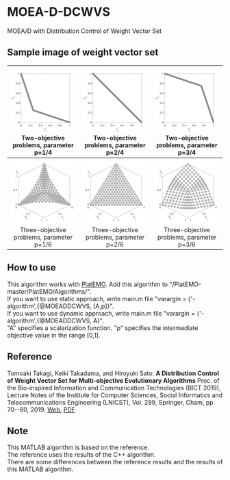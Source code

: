 # MOEA-D-DCWVS
MOEA/D with Distribution Control of Weight Vector Set

## Sample image of weight vector set
|![image](image/M2_1.svg)Two-objective problems, parameter p=1/4|![image](image/M2_2.svg)Two-objective problems, parameter p=2/4|![image](image/M2_3.svg)Two-objective  problems, parameter p=3/4
|:-:|:-:|:-:|
|![image](image/M3_1.svg)Three-objective problems, parameter p=1/6|![image](image/M3_2.svg)Three-objective problems, parameter p=2/6|![image](image/M3_3.svg)Three-objective problems, parameter p=3/6|

## How to use
This algorithm works with [PlatEMO](https://github.com/BIMK/PlatEMO/). Add this algorithm to "/PlatEMO-master/PlatEMO/Algorithms/".  
If you want to use static approach, write main.m file "varargin = {'-algorithm',{@MOEADDCWVS, [A,p]}".  
If you want to use dynamic approach, write main.m file "varargin = {'-algorithm',{@MOEADDCWVS, A}".  
"A" specifies a scalarization function. "p" specifies the intermediate objective value in the range [0,1].

## Reference 
Tomoaki Takagi, Keiki Takadama, and Hiroyuki Sato: **A Distribution Control of Weight Vector Set for Multi-objective Evolutionary Algorithms** Proc. of the Bio-inspired Information and Communication Technologies (BICT 2019), Lecture Notes of the Institute for Computer Sciences, Social Informatics and Telecommunications Engineering (LNICST), Vol. 289, Springer, Cham, pp. 70--80, 2019. [Web](https://link.springer.com/chapter/10.1007%2F978-3-030-24202-2_6), [PDF](https://link.springer.com/content/pdf/10.1007%2F978-3-030-24202-2_6.pdf)

## Note 
This MATLAB algorithm is based on the reference.  
The reference uses the results of the C++ algorithm.  
There are some differences between the reference results and the results of this MATLAB algorithm.
